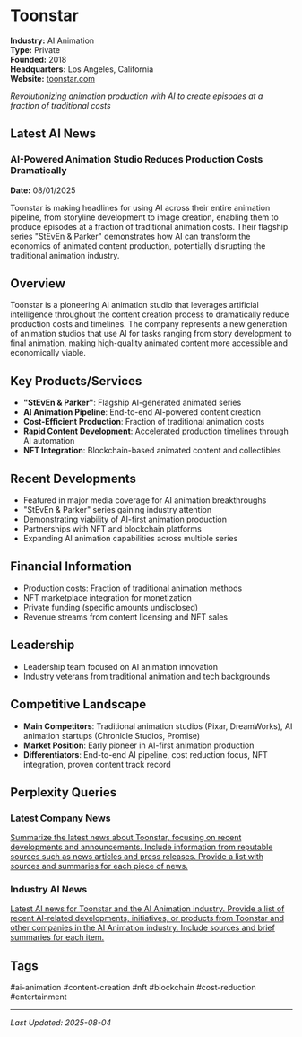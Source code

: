 # Toonstar

**Industry:** AI Animation  
**Type:** Private  
**Founded:** 2018  
**Headquarters:** Los Angeles, California  
**Website:** [toonstar.com](https://toonstar.com)

*Revolutionizing animation production with AI to create episodes at a fraction of traditional costs*

## Latest AI News

### AI-Powered Animation Studio Reduces Production Costs Dramatically
**Date:** 08/01/2025

Toonstar is making headlines for using AI across their entire animation pipeline, from storyline development to image creation, enabling them to produce episodes at a fraction of traditional animation costs. Their flagship series "StEvEn & Parker" demonstrates how AI can transform the economics of animated content production, potentially disrupting the traditional animation industry.

## Overview
Toonstar is a pioneering AI animation studio that leverages artificial intelligence throughout the content creation process to dramatically reduce production costs and timelines. The company represents a new generation of animation studios that use AI for tasks ranging from story development to final animation, making high-quality animated content more accessible and economically viable.

## Key Products/Services
- **"StEvEn & Parker"**: Flagship AI-generated animated series
- **AI Animation Pipeline**: End-to-end AI-powered content creation
- **Cost-Efficient Production**: Fraction of traditional animation costs
- **Rapid Content Development**: Accelerated production timelines through AI automation
- **NFT Integration**: Blockchain-based animated content and collectibles

## Recent Developments
- Featured in major media coverage for AI animation breakthroughs
- "StEvEn & Parker" series gaining industry attention
- Demonstrating viability of AI-first animation production
- Partnerships with NFT and blockchain platforms
- Expanding AI animation capabilities across multiple series

## Financial Information
- Production costs: Fraction of traditional animation methods
- NFT marketplace integration for monetization
- Private funding (specific amounts undisclosed)
- Revenue streams from content licensing and NFT sales

## Leadership
- Leadership team focused on AI animation innovation
- Industry veterans from traditional animation and tech backgrounds

## Competitive Landscape
- **Main Competitors**: Traditional animation studios (Pixar, DreamWorks), AI animation startups (Chronicle Studios, Promise)
- **Market Position**: Early pioneer in AI-first animation production
- **Differentiators**: End-to-end AI pipeline, cost reduction focus, NFT integration, proven content track record

## Perplexity Queries
### Latest Company News
[Summarize the latest news about Toonstar, focusing on recent developments and announcements. Include information from reputable sources such as news articles and press releases. Provide a list with sources and summaries for each piece of news.](https://www.perplexity.ai/search/Summarize-the-latest-news-about-Toonstar-focusing-on-recent-developments-and-announcements-Include-information-from-reputable-sources-such-as-news-articles-and-press-releases-Provide-a-list-with-sources-and-summaries-for-each-piece-of-news)

### Industry AI News
[Latest AI news for Toonstar and the AI Animation industry. Provide a list of recent AI-related developments, initiatives, or products from Toonstar and other companies in the AI Animation industry. Include sources and brief summaries for each item.](https://www.perplexity.ai/search/Latest-AI-news-for-Toonstar-and-the-AI-Animation-industry-Provide-a-list-of-recent-AI-related-developments-initiatives-or-products-from-Toonstar-and-other-companies-in-the-AI-Animation-industry-Include-sources-and-brief-summaries-for-each-item)

## Tags
#ai-animation #content-creation #nft #blockchain #cost-reduction #entertainment

---
*Last Updated: 2025-08-04*